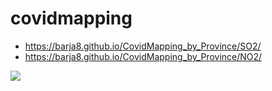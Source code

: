 # covidmapping
* https://barja8.github.io/CovidMapping_by_Province/SO2/
* https://barja8.github.io/CovidMapping_by_Province/NO2/

![](https://user-images.githubusercontent.com/23284899/96214093-3c5d4080-0f40-11eb-9a68-1c11c7bc9875.png)

